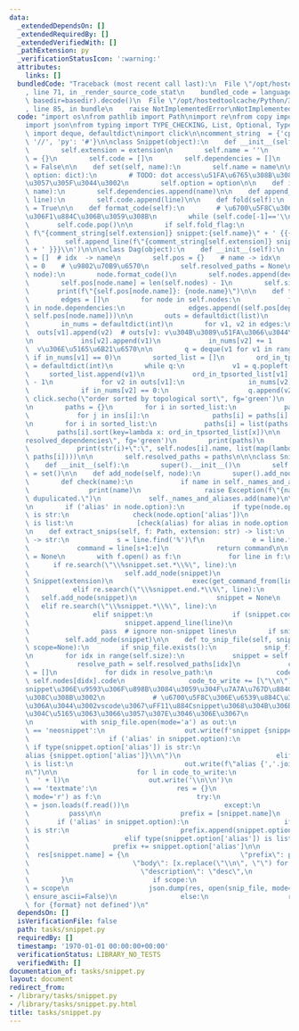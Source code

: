 ```yaml
---
data:
  _extendedDependsOn: []
  _extendedRequiredBy: []
  _extendedVerifiedWith: []
  _pathExtension: py
  _verificationStatusIcon: ':warning:'
  attributes:
    links: []
  bundledCode: "Traceback (most recent call last):\n  File \"/opt/hostedtoolcache/Python/3.8.6/x64/lib/python3.8/site-packages/onlinejudge_verify/documentation/build.py\"\
    , line 71, in _render_source_code_stat\n    bundled_code = language.bundle(stat.path,\
    \ basedir=basedir).decode()\n  File \"/opt/hostedtoolcache/Python/3.8.6/x64/lib/python3.8/site-packages/onlinejudge_verify/languages/python.py\"\
    , line 85, in bundle\n    raise NotImplementedError\nNotImplementedError\n"
  code: "import os\nfrom pathlib import Path\nimport re\nfrom copy import copy, deepcopy\n\
    import json\nfrom typing import TYPE_CHECKING, List, Optional, Type\nfrom collections\
    \ import deque, defaultdict\nimport click\n\ncomment_string  = {'cpp': '//', 'hpp':\
    \ '//', 'py': '#'}\n\nclass Snippet(object):\n    def __init__(self, extension):\n\
    \        self.extension = extension\n        self.name = ''\n        self.option\
    \ = {}\n        self.code = []\n        self.dependencies = []\n        self.fold_flag\
    \ = False\n\n    def set(self, name):\n        self.name = name\n\n    def config(self,\
    \ option: dict):\n        # TODO: dot access\u51FA\u6765\u308B\u3088\u3046\u306B\
    \u3057\u305F\u3044\u3002\n        self.option = option\n\n    def include(self,\
    \ name):\n        self.dependencies.append(name)\n\n    def append_line(self,\
    \ line):\n        self.code.append(line)\n\n    def fold(self):\n        self.fold_flag\
    \ = True\n\n    def format_code(self):\n        # \u6700\u5F8C\u306E\u7A7A\u884C\
    \u306F1\u884C\u306B\u3059\u308B\n        while (self.code[-1]=='\\n'):\n     \
    \       self.code.pop()\n\n        if self.fold_flag:\n            self.code.insert(0,\
    \ f\"{comment_string[self.extension]} snippet:{self.name}\" + ' {{{\\n')\n   \
    \         self.append_line(f\"{comment_string[self.extension]} snippet:{self.name}\"\
    \ + ' }}}\\n')\n\n\nclass Dag(object):\n    def __init__(self):\n        self.nodes\
    \ = []  # idx  -> name\n        self.pos = {}    # name -> idx\n        self.size\
    \ = 0    # \u9802\u70B9\u6570\n        self.resolved_paths = None\n\n    def add_node(self,\
    \ node):\n        node.format_code()\n        self.nodes.append(deepcopy(node))\n\
    \        self.pos[node.name] = len(self.nodes) - 1\n        self.size += 1\n \
    \       print(f\"{self.pos[node.name]}: {node.name}\")\n\n    def topological_sort(self):\n\
    \        edges = []\n        for node in self.nodes:\n            for dependency_node\
    \ in node.dependencies:\n                edges.append((self.pos[dependency_node],\
    \ self.pos[node.name]))\n\n        outs = defaultdict(list)\n        ins = defaultdict(list)\n\
    \        in_nums = defaultdict(int)\n        for v1, v2 in edges:\n          \
    \  outs[v1].append(v2)  # outs[v]: v\u304B\u3089\u51FA\u3066\u3044\u304F\u8FBA\
    \n            ins[v2].append(v1)\n            in_nums[v2] += 1         # ins[v]:\
    \  v\u306E\u5165\u6B21\u6570\n\n        q = deque(v1 for v1 in range(self.size)\
    \ if in_nums[v1] == 0)\n        sorted_list = []\n        ord_in_tpsorted_list\
    \ = defaultdict(int)\n        while q:\n            v1 = q.popleft()\n       \
    \     sorted_list.append(v1)\n            ord_in_tpsorted_list[v1] = len(sorted_list)\
    \ - 1\n            for v2 in outs[v1]:\n                in_nums[v2] -= 1\n   \
    \             if in_nums[v2] == 0:\n                    q.append(v2)\n       \
    \ click.secho(\"order sorted by topological sort\", fg='green')\n        print(sorted_list)\n\
    \n        paths = {}\n        for i in sorted_list:\n            paths[i] = set([i])\n\
    \            for j in ins[i]:\n                paths[i] = paths[i] | paths[j]\n\
    \n        for i in sorted_list:\n            paths[i] = list(paths[i])\n     \
    \       paths[i].sort(key=lambda x: ord_in_tpsorted_list[x])\n\n        click.secho(\"\
    resolved_dependencies\", fg='green')\n        print(paths)\n        for i in range(self.size):\n\
    \            print(str(i)+\":\", self.nodes[i].name, list(map(lambda x:self.nodes[x].name,\
    \ paths[i])))\n\n        self.resolved_paths = paths\n\n\nclass Snippets(Dag):\n\
    \    def __init__(self):\n        super().__init__()\n        self._names_and_aliases\
    \ = set()\n\n    def add_node(self, node):\n        super().add_node(node)\n\n\
    \        def check(name):\n            if name in self._names_and_aliases:\n \
    \               print(name)\n                raise Exception(f\"{name} declaration\
    \ dupulicated.\")\n            self._names_and_aliases.add(name)\n\n        check(node.name)\n\
    \n        if ('alias' in node.option):\n            if type(node.option['alias'])\
    \ is str:\n                check(node.option['alias'])\n            elif type(node.option['alias'])\
    \ is list:\n                [check(alias) for alias in node.option['alias']]\n\
    \n    def extract_snips(self, f: Path, extension: str) -> list:\n        def get_command_from(line)\
    \ -> str:\n            s = line.find('%')\f\n            e = line.find('%', s+1)\n\
    \            command = line[s+1:e]\n            return command\n\n        snippet\
    \ = None\n        with f.open() as f:\n            for line in f:\n          \
    \      if re.search(\"\\%snippet.set.*\\%\", line):\n                    if snippet:\n\
    \                        self.add_node(snippet)\n                    snippet =\
    \ Snippet(extension)\n                    exec(get_command_from(line))\n     \
    \           elif re.search(\"\\%snippet.end.*\\%\", line):\n                 \
    \   self.add_node(snippet)\n                    snippet = None\n             \
    \   elif re.search(\"\\%snippet.*\\%\", line):\n                    exec(get_command_from(line))\n\
    \                elif snippet:\n                    if (snippet.code or line.strip()):\n\
    \                        snippet.append_line(line)\n                else:\n  \
    \                  pass  # ignore non-snippet lines\n        if snippet:\n   \
    \         self.add_node(snippet)\n\n    def to_snip_file(self, snip_file, format,\
    \ scope=None):\n        if snip_file.exists():\n            snip_file.unlink()\n\
    \n        for idx in range(self.size):\n            snippet = self.nodes[idx]\n\
    \            resolve_path = self.resolved_paths[idx]\n            code_to_write\
    \ = []\n            for didx in resolve_path:\n                code_to_write +=\
    \ self.nodes[didx].code\n                code_to_write += [\"\\n\"]  # snippet\u306E\
    snippet\u306E\u9593\u306F\u898B\u3084\u3059\u304F\u7A7A\u767D\u884C\u3092\u3044\
    \u308C\u308B\u3002\n            # \u6700\u5F8C\u306E\u6539\u884C\u306F\u3044\u3089\
    \u306A\u3044\u3002vscode\u3067\uFF11\u884Csnippet\u3068\u304B\u306B\u6539\u884C\
    \u304C\u5165\u3063\u3066\u3057\u307E\u3046\u306E\u3067\n            code_to_write.pop()\n\
    \n            with snip_file.open(mode='a') as out:\n                if format\
    \ == 'neosnippet':\n                    out.write(f'snippet {snippet.name}\\n')\n\
    \                    if ('alias' in snippet.option):\n                       \
    \ if type(snippet.option['alias']) is str:\n                            out.write(f\"\
    alias {snippet.option['alias']}\\n\")\n                        elif type(snippet.option['alias'])\
    \ is list:\n                            out.write(f\"alias {','.join(snippet.option['alias'])}\\\
    n\")\n\n                    for l in code_to_write:\n                        out.write('\
    \  ' + l)\n                    out.write('\\n\\n')\n                elif format\
    \ == 'textmate':\n                    res = {}\n                    with open(snip_file,\
    \ mode='r') as f:\n                        try:\n                            res\
    \ = json.loads(f.read())\n                        except:\n                  \
    \          pass\n\n                    prefix = [snippet.name]\n             \
    \       if ('alias' in snippet.option):\n                        if type(snippet.option['alias'])\
    \ is str:\n                            prefix.append(snippet.option['alias'])\n\
    \                        elif type(snippet.option['alias']) is list:\n       \
    \                     prefix += snippet.option['alias']\n\n                  \
    \  res[snippet.name] = {\n                            \"prefix\": prefix,\n  \
    \                          \"body\": [x.replace(\"\\n\", \"\") for x in code_to_write],\n\
    \                            \"description\": \"desc\",\n                    \
    \        }\n                    if scope:\n                        res[snippet.name]['scope']\
    \ = scope\n                    json.dump(res, open(snip_file, mode='w'), indent=2,\
    \ ensure_ascii=False)\n                else:\n                    raise Exception(f'to_snip_file\
    \ for {format} not defined')\n"
  dependsOn: []
  isVerificationFile: false
  path: tasks/snippet.py
  requiredBy: []
  timestamp: '1970-01-01 00:00:00+00:00'
  verificationStatus: LIBRARY_NO_TESTS
  verifiedWith: []
documentation_of: tasks/snippet.py
layout: document
redirect_from:
- /library/tasks/snippet.py
- /library/tasks/snippet.py.html
title: tasks/snippet.py
---
```

